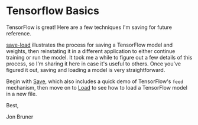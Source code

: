 # Tensorflow Basics
TensorFlow is great! Here are a few techniques I'm saving for future reference.

[save-load](save-load) illustrates the process for saving a TensorFlow model and weights, then reinstating it in a different application to either continue training or run the model. It took me a while to figure out a few details of this process, so I'm sharing it here in case it's useful to others. Once you've figured it out, saving and loading a model is very straightforward.

Begin with [Save](save-load/save.ipynb), which also includes a quick demo of TensorFlow's `feed` mechanism, then move on to [Load](save-load/load.ipynb) to see how to load a TensorFlow model in a new file.

Best,

Jon Bruner
